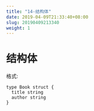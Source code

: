 ```yaml
---
title: "14-结构体"
date: 2019-04-09T21:33:40+08:00
slug: 20190409213340
weight: 1
---
```


# 结构体

格式: 

```
type Book struct {
  title string
  author string
}
```
